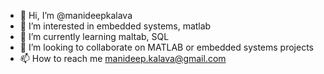 - 👋 Hi, I’m @manideepkalava
- 👀 I’m interested in embedded systems, matlab
- 🌱 I’m currently learning maltab, SQL
- 💞️ I’m looking to collaborate on MATLAB or embedded systems projects
- 📫 How to reach me manideep.kalava@gmail.com

<!---
manideepkalava/manideepkalava is a ✨ special ✨ repository because its `README.md` (this file) appears on your GitHub profile.
You can click the Preview link to take a look at your changes.
--->

